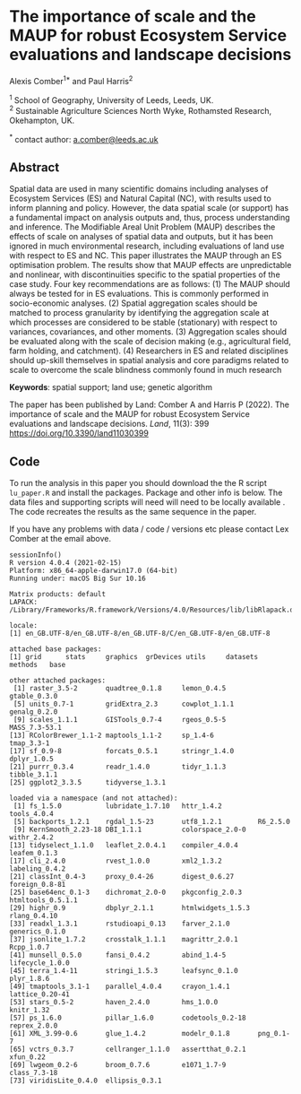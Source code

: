 # The importance of scale and the MAUP for robust Ecosystem Service evaluations and landscape decisions

Alexis Comber<sup>1*</sup> and Paul Harris<sup>2</sup>

<sup>1</sup> School of Geography, University of Leeds, Leeds, UK.\
<sup>2</sup> Sustainable Agriculture Sciences North Wyke, Rothamsted Research, Okehampton, UK.

<sup>*</sup> contact author: a.comber@leeds.ac.uk

## Abstract

Spatial data are used in many scientific domains including analyses of Ecosystem Services (ES) and Natural Capital (NC), with results used to inform planning and policy. However, the data spatial scale (or support) has a fundamental impact on analysis outputs and, thus, process understanding and inference. The Modifiable Areal Unit Problem (MAUP) describes the effects of scale on analyses of spatial data and outputs, but it has been ignored in much environmental research, including evaluations of land use with respect to ES and NC. This paper illustrates the MAUP through an ES optimisation problem. The results show that MAUP effects are unpredictable and nonlinear, with discontinuities specific to the spatial properties of the case study. Four key recommendations are as follows: (1) The MAUP should always be tested for in ES evaluations. This is commonly performed in socio-economic analyses. (2) Spatial aggregation scales should be matched to process granularity by identifying the aggregation scale at which processes are considered to be stable (stationary) with respect to variances, covariances, and other moments. (3) Aggregation scales should be evaluated along with the scale of decision making (e.g., agricultural field, farm holding, and catchment). (4) Researchers in ES and related disciplines should up-skill themselves in spatial analysis and core paradigms related to scale to overcome the scale blindness commonly found in much research

**Keywords**: spatial support; land use; genetic algorithm

The paper has been published by Land: Comber A and Harris P (2022). The importance of scale and the MAUP for robust Ecosystem Service 
evaluations and landscape decisions. *Land*, 11(3): 399 https://doi.org/10.3390/land11030399 


## Code
To run the analysis in this paper you should download the the R script `lu_paper.R` and install the packages. Package and other info is below. The data files and supporting scripts will need will need to be locally available . The code recreates the results as the same sequence in the paper. 

If you have any problems with data / code / versions etc please contact Lex Comber at the email above.

```{r}
sessionInfo()
R version 4.0.4 (2021-02-15)
Platform: x86_64-apple-darwin17.0 (64-bit)
Running under: macOS Big Sur 10.16

Matrix products: default
LAPACK: /Library/Frameworks/R.framework/Versions/4.0/Resources/lib/libRlapack.dylib

locale:
[1] en_GB.UTF-8/en_GB.UTF-8/en_GB.UTF-8/C/en_GB.UTF-8/en_GB.UTF-8

attached base packages:
[1] grid      stats     graphics  grDevices utils     datasets  methods   base     

other attached packages:
 [1] raster_3.5-2       quadtree_0.1.8     lemon_0.4.5        gtable_0.3.0      
 [5] units_0.7-1        gridExtra_2.3      cowplot_1.1.1      genalg_0.2.0      
 [9] scales_1.1.1       GISTools_0.7-4     rgeos_0.5-5        MASS_7.3-53.1     
[13] RColorBrewer_1.1-2 maptools_1.1-2     sp_1.4-6           tmap_3.3-1        
[17] sf_0.9-8           forcats_0.5.1      stringr_1.4.0      dplyr_1.0.5       
[21] purrr_0.3.4        readr_1.4.0        tidyr_1.1.3        tibble_3.1.1      
[25] ggplot2_3.3.5      tidyverse_1.3.1   

loaded via a namespace (and not attached):
 [1] fs_1.5.0           lubridate_1.7.10   httr_1.4.2         tools_4.0.4       
 [5] backports_1.2.1    rgdal_1.5-23       utf8_1.2.1         R6_2.5.0          
 [9] KernSmooth_2.23-18 DBI_1.1.1          colorspace_2.0-0   withr_2.4.2       
[13] tidyselect_1.1.0   leaflet_2.0.4.1    compiler_4.0.4     leafem_0.1.3      
[17] cli_2.4.0          rvest_1.0.0        xml2_1.3.2         labeling_0.4.2    
[21] classInt_0.4-3     proxy_0.4-26       digest_0.6.27      foreign_0.8-81    
[25] base64enc_0.1-3    dichromat_2.0-0    pkgconfig_2.0.3    htmltools_0.5.1.1 
[29] highr_0.9          dbplyr_2.1.1       htmlwidgets_1.5.3  rlang_0.4.10      
[33] readxl_1.3.1       rstudioapi_0.13    farver_2.1.0       generics_0.1.0    
[37] jsonlite_1.7.2     crosstalk_1.1.1    magrittr_2.0.1     Rcpp_1.0.7        
[41] munsell_0.5.0      fansi_0.4.2        abind_1.4-5        lifecycle_1.0.0   
[45] terra_1.4-11       stringi_1.5.3      leafsync_0.1.0     plyr_1.8.6        
[49] tmaptools_3.1-1    parallel_4.0.4     crayon_1.4.1       lattice_0.20-41   
[53] stars_0.5-2        haven_2.4.0        hms_1.0.0          knitr_1.32        
[57] ps_1.6.0           pillar_1.6.0       codetools_0.2-18   reprex_2.0.0      
[61] XML_3.99-0.6       glue_1.4.2         modelr_0.1.8       png_0.1-7         
[65] vctrs_0.3.7        cellranger_1.1.0   assertthat_0.2.1   xfun_0.22         
[69] lwgeom_0.2-6       broom_0.7.6        e1071_1.7-9        class_7.3-18      
[73] viridisLite_0.4.0  ellipsis_0.3.1    
